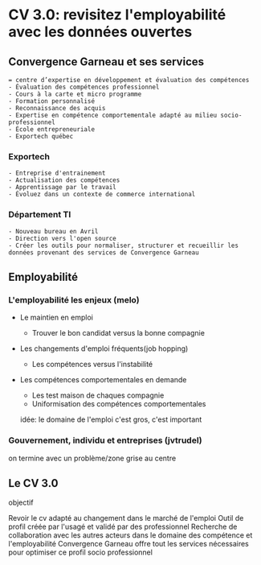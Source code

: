 # CV 3.0: revisitez l'employabilité avec les données ouvertes

## Convergence Garneau et ses services
	= centre d’expertise en développement et évaluation des compétences 
	- Évaluation des compétences professionnel
	- Cours à la carte et micro programme
	- Formation personnalisé
	- Reconnaissance des acquis
	- Expertise en compétence comportementale adapté au milieu socio-professionnel
	- École entrepreneuriale 
	- Exportech québec



### Exportech
	- Entreprise d'entrainement
	- Actualisation des compétences
	- Apprentissage par le travail
	- Évoluez dans un contexte de commerce international


### Département TI
	- Nouveau bureau en Avril
	- Direction vers l'open source
	- Créer les outils pour normaliser, structurer et recueillir les données provenant des services de Convergence Garneau 


## Employabilité

### L'employabilité les enjeux (melo)
- Le maintien en emploi
	- Trouver le bon candidat versus la bonne compagnie
- Les changements d'emploi fréquents(job hopping)
	- Les compétences versus l'instabilité
- Les compétences comportementales en demande
	- Les test maison de chaques compagnie
	- Uniformisation des compétences comportementales

  idée: le domaine de l'emploi c'est gros, c'est important

### Gouvernement, individu et entreprises (jvtrudel)

on termine avec un problème/zone grise au centre

## Le CV 3.0

objectif 

Revoir le cv adapté au changement dans le marché de l'emploi
Outil de profil créée par l'usagé et validé par des professionnel
Recherche de collaboration avec les autres acteurs dans le domaine des compétence et l'employabilité
Convergence Garneau offre tout les services nécessaires pour optimiser ce profil socio professionnel 
